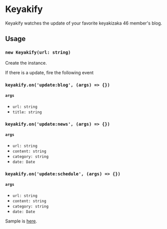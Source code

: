 # Keyakify

Keyakify watches the update of your favorite keyakizaka 46 member's blog.

## Usage

### `new Keyakify(url: string)`

Create the instance.

If there is a update, fire the following event

### `keyakify.on('update:blog', (args) => {})`

#### `args`

* `url: string`
* `title: string`

### `keyakify.on('update:news', (args) => {})`

#### `args`

* `url: string`
* `content: string`
* `category: string`
* `date: Date`

### `keyakify.on('update:schedule', (args) => {})`

#### `args`

* `url: string`
* `content: string`
* `category: string`
* `date: Date`

Sample is [here](./sample).